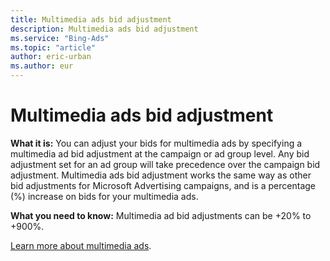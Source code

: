 ```yaml
---
title: Multimedia ads bid adjustment
description: Multimedia ads bid adjustment
ms.service: "Bing-Ads"
ms.topic: "article"
author: eric-urban
ms.author: eur
---
```


# Multimedia ads bid adjustment

**What it is:**     You can adjust your bids for multimedia ads by specifying a multimedia ad bid adjustment at the campaign or ad group level. Any bid adjustment set for an ad group will take precedence over the campaign bid adjustment. Multimedia ads bid adjustment works the same way as other bid adjustments for Microsoft Advertising campaigns, and is a percentage (%) increase on bids for your multimedia ads.

**What you need to know:**         Multimedia ad bid adjustments can be +20% to +900%.

[ Learn more about multimedia ads](../hlp_BA_CONC_MMA_Search.md).


